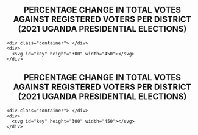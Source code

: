 <!DOCTYPE html>
<html>
  <head>
    <title>2021 Presidential Elections</title>
    <meta charset="utf-8">
    <meta http-equiv="X-UA-Compatible" content="IE=edge">
    <meta name="viewport" content="width=device-width, initial-scale=1">
    <link rel="stylesheet" href="styles.css">
    <script src="https://d3js.org/d3.v4.min.js"></script>
    <script src="script.js" defer></script>
    
  </head>
  <body>
    <strong><h2 style="text-align: center;">PERCENTAGE CHANGE IN TOTAL VOTES AGAINST REGISTERED VOTERS  PER DISTRICT (2021 UGANDA PRESIDENTIAL ELECTIONS)</h2></strong>

    <div class="container"> </div>
    <div>
      <svg id="key" height="300" width="450"></svg>
    </div>
  </body>
</html><!DOCTYPE html>
<html>
  <head>
    <title>2021 Presidential Elections</title>
    <meta charset="utf-8">
    <meta http-equiv="X-UA-Compatible" content="IE=edge">
    <meta name="viewport" content="width=device-width, initial-scale=1">
    <link rel="stylesheet" href="styles.css">
    <script src="https://d3js.org/d3.v4.min.js"></script>
    <script src="script.js" defer></script>
    
  </head>
  <body>
    <strong><h2 style="text-align: center;">PERCENTAGE CHANGE IN TOTAL VOTES AGAINST REGISTERED VOTERS  PER DISTRICT (2021 UGANDA PRESIDENTIAL ELECTIONS)</h2></strong>

    <div class="container"> </div>
    <div>
      <svg id="key" height="300" width="450"></svg>
    </div>
  </body>
</html>
